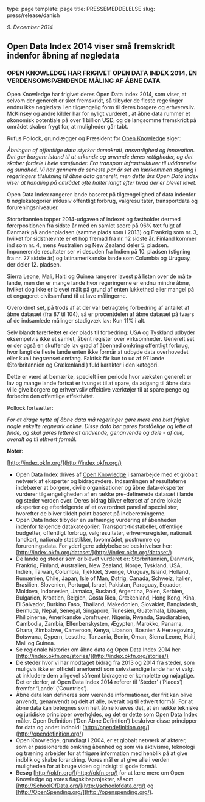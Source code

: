 type: page
template: page
title: PRESSEMEDDELELSE
slug: press/release/danish


*9. December 2014*

## Open Data Index 2014 viser små fremskridt indenfor åbning af nøgledata

### OPEN KNOWLEDGE HAR FRIGIVET OPEN DATA INDEX 2014, EN VERDENSOMSPÆNDENDE MÅLING AF ÅBNE DATA

Open Knowledge har frigivet deres Open Data Index 2014, som viser, at selvom der generelt er sket fremskridt, så tilbyder de fleste regeringer endnu ikke nøgledata i en tilgængelig form til deres borgere og erhvervsliv. McKinsey og andre kilder har for nyligt vurderet , at åbne data rummer et økonomisk potentiale på over 1 billion USD, og de langsomme fremskridt på området skaber frygt for, at muligheder går tabt.

Rufus Pollock, grundlægger og Præsident for [Open Knowledge](http://okfn.org/) siger:

*Åbningen af offentlige data styrker demokrati, ansvarlighed og innovation. Det gør borgere istand til at erkende og anvende deres rettigheder, og det skaber fordele i hele samfundet: Fra transport infrastrukturer til uddannelse og sundhed. Vi har gennem de seneste par år set en kærkommen stigning i regeringers tilslutning til åbne data generelt, men dette års Open Data Index viser at handling på området ofte halter langt efter hvad der er blevet lovet.*

Open Data Index rangerer lande baseret på tilgængelighed af data indenfor ti nøglekategorier inklusiv offentligt forbrug, valgresultater, transportdata og forureningsniveauer.

Storbritannien topper 2014-udgaven af indexet og fastholder dermed førerpositionen fra sidste år med en samlet score på 96% tæt fulgt af Danmark på andenpladsen (samme plads som i 2013) og Frankrig som nr. 3, hvilket for sidstnævnte er et hop fremad fra nr. 12 sidste år. Finland kommer ind som nr. 4, mens Australien og New Zealand deler 5. pladsen. Imponerende resultater ser vi desuden fra Indien på 10. pladsen (stigning fra nr. 27 sidste år) og latinamerikanske lande som Columbia og Uruguay, der deler 12. pladsen.

Sierra Leone, Mali, Haiti og Guinea rangerer lavest på listen over de målte lande, men der er mange lande hvor regeringerne er endnu mindre åbne, hvilket dog ikke er blevet målt på grund af enten lukkethed eller mangel på et engageret civilsamfund til at lave målingerne.

Overordnet set, på trods af at der var betragtelig forbedring af antallet af åbne datasæt (fra 87 til 104), så er procentdelen af åbne datasæt på tværs af de indsamlede målinger stadigvæk lav: Kun 11% i alt.

Selv blandt førerfeltet er der plads til forbedring: USA og Tyskland udbyder eksempelvis ikke et samlet, åbent register over virksomheder. Generelt set er der også en skuffende lav grad af åbenhed omkring offentligt forbrug, hvor langt de fleste lande enten ikke formår at udbyde data overhovedet eller kun i begrænset omfang. Faktisk får kun to ud af 97 lande (Storbritannien og Grækenland ) fuld karakter i den kategori.

Dette er værd at bemærke,  specielt i en periode hvor væksten generelt er lav og mange lande fortsat er tvunget til at spare,  da adgang til åbne data ville give borgere og erhvervsliv effektive værktøjer til at spare penge og forbedre den offentlige effektivitet.

Pollock fortsætter:

*For at drage nytte af åbne data må regeringer gøre mere end blot frigive nogle enkelte regneark online. Disse data bør gøres  forståelige og lette at finde, og skal gøres lettere at andvende, genanvende og dele - af alle, overalt og til ethvert formål.*


**Noter:**

[http://index.okfn.org/](http://index.okfn.org/)

* Open Data Index drives af [Open Knowledge](https://okfn.org/) i samarbejde med et globalt netværk af eksperter og bidragsydere. Indsamlingen af resultaterne indebærer at borgere, civile organisationer og åbne data-eksperter vurderer tilgængeligheden af en række pre-definerede datasæt i lande og steder verden over. Deres bidrag bliver efterset af andre lokale eksperter og efterfølgende af et overordnet panel af specialister, hvorefter de bliver tildelt point baseret på indberetningerne.
* Open Data Index tilbyder en uafhængig vurdering af åbenheden indenfor følgende datakategorier: Transport-tidstabeller, offentlige budgetter, offentligt forbrug, valgresultater, erhvervsregister, nationalt landkort, nationale statistikker, lovområdet, postnumre og forureningsdata. For yderligere uddybelse se beskrivelser her: [http://index.okfn.org/dataset/](http://index.okfn.org/dataset/)
* De lande og steder som er blevet vurderet er: Storbritannien, Danmark, Frankrig, Finland, Australien, New Zealand, Norge, Tyskland, USA, Indien, Taiwan, Columbia, Tjekkiet, Sverige, Uruguay, Island, Holland, Rumænien, Chile, Japan, Isle of Man, Østrig, Canada, Schweiz, Italien, Brasilien, Slovenien, Portugal, Israel, Pakistan, Paraguay, Equador, Moldova, Indonesien, Jamaica, Rusland, Argentina, Polen, Serbien, Bulgarien, Kroatien, Belgien, Costa Rica, Grækenland, Hong Kong, Kina, El Salvador, Burkino Faso, Thailand, Makedonien, Slovakiet, Bangladesh, Bermuda, Nepal, Senegal, Singapore, Tunesien, Guatemala, Lituaen, Philipinerne, Amerikanske Jomfruøer, Nigeria, Rwanda, Saudiarabien, Cambodia, Zambia, Elfenbenskysten, Ægypten, Marokko, Panama, Ghana, Zimbabwe, Cameroon, Kenya, Libanon, Bosnien & Herzegovina, Botswana, Cypern, Lesotho, Tanzania, Benin, Oman, Sierra Leone, Haiti, Mali og Guinea.
* Se regionale historier om åbne data og Open Data Index 2014 her:
[http://index.okfn.org/stories/](http://index.okfn.org/stories/)
* De steder hvor vi har modtaget bidrag fra 2013 og 2014 fra steder, som muligvis ikke er officielt anerkendt som selvstændige lande har vi valgt at inkludere dem alligevel såfremt bidragene er komplette og nøjagtige. Det er derfor, at Open Data Index 2014 referer til ‘Steder’ (‘Places’) fremfor ‘Lande’ (‘Countries’).
* Åbne data kan defineres som værende informationer, der frit kan blive anvendt, genanvendt og delt af alle, overalt og til ethvert formål. For at åbne data kan betegnes som helt åbne kræves det, at en række tekniske og juridiske principper overholdes, og det er dette som Open Data Index måler. Open Definition (‘Den Åbne Definition’) beskriver disse principper for data og andet indhold: [http://opendefinition.org/](http://opendefinition.org/)
* Open Knowledge, grundlagt i 2004, er et globalt netværk af aktører, som er passionerede omkring åbenhed og som via aktivisme, teknologi og træning arbejder for at frigøre information med henblik på at give indblik og skabe forandring. Vores mål er at give alle i verden muligheden for at bruge viden og indsigt til gode formål.
* Besøg [http://okfn.org/](http://okfn.org/) for at lære mere om Open Knowledge og vores flagskibsprojekter, såsom [http://SchoolOfData.org/](http://schoolofdata.org/) og [http://OpenSpending.org/](http://openspending.org/).
